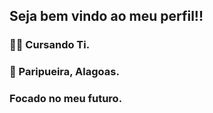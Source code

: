 ## Seja bem vindo ao meu perfil!!
### 👨‍💻 Cursando Ti.
### 🏡 Paripueira, Alagoas. 
### Focado no meu futuro.
